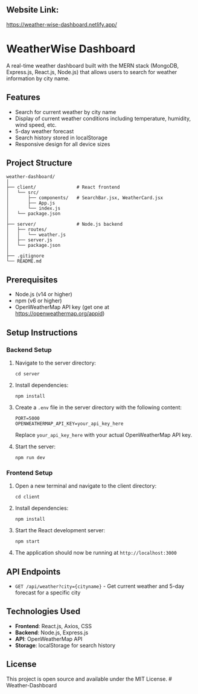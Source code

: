 ## Website Link: 
https://weather-wise-dashboard.netlify.app/

# WeatherWise Dashboard

A real-time weather dashboard built with the MERN stack (MongoDB, Express.js, React.js, Node.js) that allows users to search for weather information by city name.

## Features

- Search for current weather by city name
- Display of current weather conditions including temperature, humidity, wind speed, etc.
- 5-day weather forecast
- Search history stored in localStorage
- Responsive design for all device sizes

## Project Structure

```
weather-dashboard/
│
├── client/               # React frontend
│   └── src/
│       ├── components/   # SearchBar.jsx, WeatherCard.jsx
│       ├── App.js
│       └── index.js
│   └── package.json
│
├── server/               # Node.js backend
│   ├── routes/
│   │   └── weather.js
│   ├── server.js
│   └── package.json
│
├── .gitignore
└── README.md
```

## Prerequisites

- Node.js (v14 or higher)
- npm (v6 or higher)
- OpenWeatherMap API key (get one at https://openweathermap.org/appid)

## Setup Instructions

### Backend Setup

1. Navigate to the server directory:
   ```
   cd server
   ```

2. Install dependencies:
   ```
   npm install
   ```

3. Create a `.env` file in the server directory with the following content:
   ```
   PORT=5000
   OPENWEATHERMAP_API_KEY=your_api_key_here
   ```
   Replace `your_api_key_here` with your actual OpenWeatherMap API key.

4. Start the server:
   ```
   npm run dev
   ```

### Frontend Setup

1. Open a new terminal and navigate to the client directory:
   ```
   cd client
   ```

2. Install dependencies:
   ```
   npm install
   ```

3. Start the React development server:
   ```
   npm start
   ```

4. The application should now be running at `http://localhost:3000`

## API Endpoints

- `GET /api/weather?city={cityname}` - Get current weather and 5-day forecast for a specific city

## Technologies Used

- **Frontend**: React.js, Axios, CSS
- **Backend**: Node.js, Express.js
- **API**: OpenWeatherMap API
- **Storage**: localStorage for search history

## License

This project is open source and available under the MIT License.
#   W e a t h e r - D a s h b o a r d 
 
 
